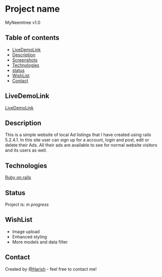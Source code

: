 # Project name
MyNeemtree v1.0


## Table of contents

* [LiveDemoLink](#LiveDemoLink)
* [Description](#Description)
* [Screenshots](#screenshots)
* [Technologies](#technologies)
* [status](#status)
* [WishList](#WishList)
* [Contact](#contact)

## LiveDemoLink
[LiveDemoLink](https://myneemtree.herokuapp.com/)

## Description
This is a simple website of local Ad listings that I have created using rails 5.2.4.1. In this site user can sign up for a account, login and post, edit or delete their Ads. All their ads are available to see for normal website visitors and its users as well.


## Technologies
[Ruby on rails ](https://rubyonrails.org/)

## Status
Project is: _in progress_

## WishList
* Image upload
* Enhanced styling
* More models and data filter

## Contact
Created by [@Harish](vvpdharish@gmail.com) - feel free to contact me!
